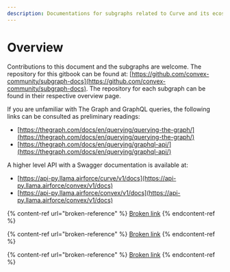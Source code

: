 ```yaml
---
description: Documentations for subgraphs related to Curve and its ecosystem
---
```


# Overview

Contributions to this document and the subgraphs are welcome. The repository for this gitbook can be found at: [https://github.com/convex-community/subgraph-docs](https://github.com/convex-community/subgraph-docs). The repository for each subgraph can be found in their respective overview page.

If you are unfamiliar with The Graph and GraphQL queries, the following links can be consulted as preliminary readings:

* [https://thegraph.com/docs/en/querying/querying-the-graph/](https://thegraph.com/docs/en/querying/querying-the-graph/)
* [https://thegraph.com/docs/en/querying/graphql-api/](https://thegraph.com/docs/en/querying/graphql-api/)

A higher level API with a Swagger documentation is available at:

* [https://api-py.llama.airforce/curve/v1/docs](https://api-py.llama.airforce/convex/v1/docs)
* [https://api-py.llama.airforce/convex/v1/docs](https://api-py.llama.airforce/convex/v1/docs)

{% content-ref url="broken-reference" %}
[Broken link](broken-reference)
{% endcontent-ref %}

{% content-ref url="broken-reference" %}
[Broken link](broken-reference)
{% endcontent-ref %}

{% content-ref url="broken-reference" %}
[Broken link](broken-reference)
{% endcontent-ref %}
